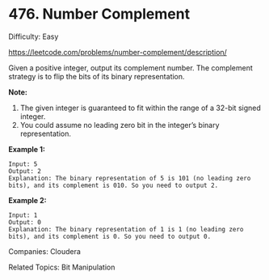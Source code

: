 # 476. Number Complement

Difficulty: Easy

https://leetcode.com/problems/number-complement/description/

Given a positive integer, output its complement number. The complement strategy is to flip the bits of its binary representation.

**Note:**
1. The given integer is guaranteed to fit within the range of a 32-bit signed integer.
2. You could assume no leading zero bit in the integer’s binary representation.

**Example 1:**
```
Input: 5
Output: 2
Explanation: The binary representation of 5 is 101 (no leading zero bits), and its complement is 010. So you need to output 2.
```
**Example 2:**
```
Input: 1
Output: 0
Explanation: The binary representation of 1 is 1 (no leading zero bits), and its complement is 0. So you need to output 0.
```

Companies: Cloudera

Related Topics: Bit Manipulation
